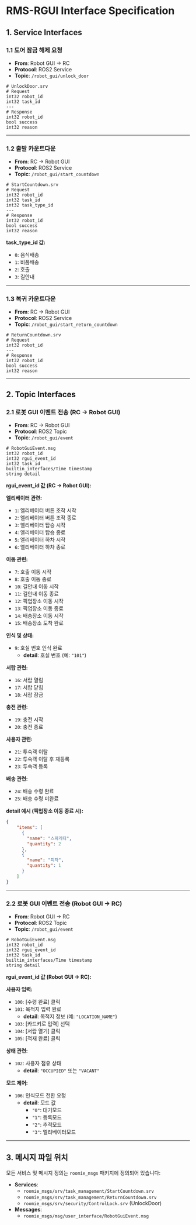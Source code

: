 # RMS-RGUI Interface Specification

## 1. Service Interfaces

### 1.1 도어 잠금 해제 요청
- **From**: Robot GUI → RC
- **Protocol**: ROS2 Service
- **Topic**: `/robot_gui/unlock_door`

```srv
# UnlockDoor.srv
# Request
int32 robot_id
int32 task_id
---
# Response
int32 robot_id
bool success
int32 reason
```

---

### 1.2 출발 카운트다운
- **From**: RC → Robot GUI
- **Protocol**: ROS2 Service
- **Topic**: `/robot_gui/start_countdown`

```srv
# StartCountdown.srv
# Request
int32 robot_id
int32 task_id
int32 task_type_id
---
# Response
int32 robot_id
bool success
int32 reason
```

**task_type_id 값:**
- `0`: 음식배송
- `1`: 비품배송
- `2`: 호출
- `3`: 길안내

---

### 1.3 복귀 카운트다운
- **From**: RC → Robot GUI
- **Protocol**: ROS2 Service
- **Topic**: `/robot_gui/start_return_countdown`

```srv
# ReturnCountdown.srv
# Request
int32 robot_id
---
# Response
int32 robot_id
bool success
int32 reason
```

---

## 2. Topic Interfaces

### 2.1 로봇 GUI 이벤트 전송 (RC → Robot GUI)
- **From**: RC → Robot GUI
- **Protocol**: ROS2 Topic
- **Topic**: `/robot_gui/event`

```msg
# RobotGuiEvent.msg
int32 robot_id
int32 rgui_event_id
int32 task_id
builtin_interfaces/Time timestamp
string detail
```

**rgui_event_id 값 (RC → Robot GUI):**

**엘리베이터 관련:**
- `1`: 엘리베이터 버튼 조작 시작
- `2`: 엘리베이터 버튼 조작 종료
- `3`: 엘리베이터 탑승 시작
- `4`: 엘리베이터 탑승 종료
- `5`: 엘리베이터 하차 시작
- `6`: 엘리베이터 하차 종료

**이동 관련:**
- `7`: 호출 이동 시작
- `8`: 호출 이동 종료
- `10`: 길안내 이동 시작
- `11`: 길안내 이동 종료
- `12`: 픽업장소 이동 시작
- `13`: 픽업장소 이동 종료
- `14`: 배송장소 이동 시작
- `15`: 배송장소 도착 완료

**인식 및 상태:**
- `9`: 호실 번호 인식 완료
  - **detail**: 호실 번호 (예: `"101"`)

**서랍 관련:**
- `16`: 서랍 열림
- `17`: 서랍 닫힘
- `18`: 서랍 잠금

**충전 관련:**
- `19`: 충전 시작
- `20`: 충전 종료

**사용자 관련:**
- `21`: 투숙객 이탈
- `22`: 투숙객 이탈 후 재등록
- `23`: 투숙객 등록

**배송 관련:**
- `24`: 배송 수령 완료
- `25`: 배송 수령 미완료

**detail 예시 (픽업장소 이동 종료 시):**
```json
{
    "items": [
      {
        "name": "스파게티",
        "quantity": 2
      },
      {
        "name": "피자",
        "quantity": 1
      }
    ]
}
```

---

### 2.2 로봇 GUI 이벤트 전송 (Robot GUI → RC)
- **From**: Robot GUI → RC
- **Protocol**: ROS2 Topic
- **Topic**: `/robot_gui/event`

```msg
# RobotGuiEvent.msg
int32 robot_id
int32 rgui_event_id
int32 task_id
builtin_interfaces/Time timestamp
string detail
```

**rgui_event_id 값 (Robot GUI → RC):**

**사용자 입력:**
- `100`: [수령 완료] 클릭
- `101`: 목적지 입력 완료
  - **detail**: 목적지 정보 (예: `"LOCATION_NAME"`)
- `103`: [카드키로 입력] 선택
- `104`: [서랍 열기] 클릭
- `105`: [적재 완료] 클릭

**상태 관련:**
- `102`: 사용자 점유 상태
  - **detail**: `"OCCUPIED"` 또는 `"VACANT"`

**모드 제어:**
- `106`: 인식모드 전환 요청
  - **detail**: 모드 값
    - `"0"`: 대기모드
    - `"1"`: 등록모드
    - `"2"`: 추적모드
    - `"3"`: 엘리베이터모드

---

## 3. 메시지 파일 위치

모든 서비스 및 메시지 정의는 `roomie_msgs` 패키지에 정의되어 있습니다:

- **Services**: 
  - `roomie_msgs/srv/task_management/StartCountdown.srv`
  - `roomie_msgs/srv/task_management/ReturnCountdown.srv`
  - `roomie_msgs/srv/security/ControlLock.srv` (UnlockDoor)
- **Messages**: 
  - `roomie_msgs/msg/user_interface/RobotGuiEvent.msg`
